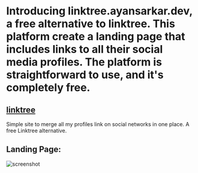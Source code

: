 # Introducing linktree.ayansarkar.dev, a free alternative to linktree. This platform create a landing page that includes links to all their social media profiles. The platform is straightforward to use, and it's completely free.

## [linktree](https://tree.ayansarkar.dev)
Simple site to merge all my profiles link on social networks in one place. A free Linktree alternative.

## Landing Page:
![screenshot]()